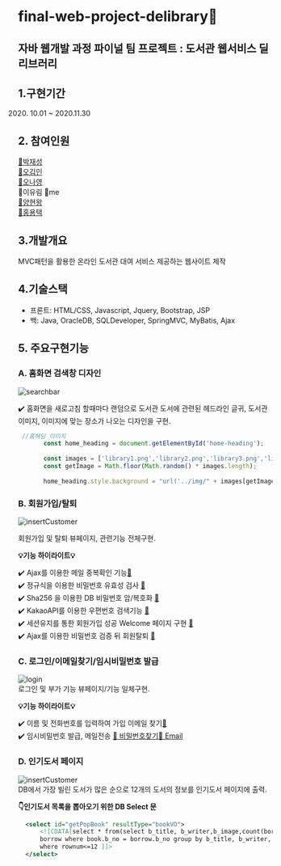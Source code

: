 # final-web-project-delibrary📖
## 자바 웹개발 과정 파이널 팀 프로젝트 : 도서관 웹서비스 딜리브러리
  
## 1.구현기간
2020. 10.01 ~ 2020.11.30
  
## 2. 참여인원 
[📘박재성](https://github.com/wotjd0860)  
[📗오김인](https://github.com/inhalin)  
[📒오나영](https://github.com/ohna93)  
📙이유림 👋me  
[📓양현왕](https://github.com/YangHyeonWang)  
[📔홍용택](https://github.com/yongtaek12)  
  
## 3.개발개요
MVC패턴을 활용한 온라인 도서관 대여 서비스 제공하는 웹사이트 제작 
  
## 4.기술스택
  - 프론트: HTML/CSS, Javascript, Jquery, Bootstrap, JSP
  - 백: Java, OracleDB, SQLDeveloper, SpringMVC, MyBatis, Ajax
  
## 5. 주요구현기능

  ### A. 홈화면 검색창 디자인  
  
  ![searchbar](delibraryGIF/01.home.gif)
  
  ✔️ 홈화면을 새로고침 할때마다 랜덤으로 도서관 도서에 관련된 헤드라인 글귀, 
  도서관 이미지, 이미지에 맞는 장소가
  나오는 디자인을 구현.  
  
  ```javascript 
   //홈헤딩 이미지
         const home_heading = document.getElementById('home-heading');
      
         const images = ['library1.png','library2.png','library3.png','library4.png','library5.png','library6.png','library7.png','library8.jpg'];
         const getImage = Math.floor(Math.random() * images.length);
         
         home_heading.style.background = "url('../img/" + images[getImage] + "')";
  ```
  
    
  
  ### B. 회원가입/탈퇴
  ![insertCustomer](delibraryGIF/02.join.gif)
  
  회원가입 및 탈퇴 뷰페이지, 관련기능 전체구현.  
  
  **💡기능 하이라이트💡**
    
   ✔️ Ajax를 이용한 메일 중복확인 기능[🔗](https://github.com/yurimnim/final-web-project-delibrary/blob/main/delibraryGIF/03.join_01.gif)  
   ✔️ 정규식을 이용한 비밀번호 유효성 검사 [🔗](https://github.com/yurimnim/final-web-project-delibrary/blob/main/delibraryGIF/04.join_02.gif)  
   ✔️ Sha256 을 이용한 DB 비밀번호 암/복호화 [🔗](https://github.com/yurimnim/final-web-project-delibrary/blob/main/delibraryGIF/12.sha.png)  
   ✔️ KakaoAPI를 이용한 우편번호 검색기능 [🔗](https://github.com/yurimnim/final-web-project-delibrary/blob/main/delibraryGIF/05.join_04.gif)  
   ✔️ 세션유지를 통한 회원가입 성공 Welcome 페이지 구현 [🔗](https://github.com/yurimnim/final-web-project-delibrary/blob/main/delibraryGIF/06.join_05.gif)  
   ✔️ Ajax를 이용한 비밀번호 검증 뒤 회원탈퇴 [🔗](https://github.com/yurimnim/final-web-project-delibrary/blob/main/delibraryGIF/08.out.gif)  
     
   
  ### C. 로그인/이메일찾기/임시비밀번호 발급  
  
  ![login](delibraryGIF/07.login.gif)  
  로그인 및 부가 기능 뷰페이지/기능 일체구현.  
    
      
   **💡기능 하이라이트💡**
    
   ✔️ 이름 및 전화번호를 입력하여 가입 이메일 찾기[🔗](https://github.com/yurimnim/final-web-project-delibrary/blob/main/delibraryGIF/09.email.gif)  
   ✔️ 임시비밀번호 발급, 메일전송 [🔗 비밀번호찾기](https://github.com/yurimnim/final-web-project-delibrary/blob/main/delibraryGIF/09.pwd.gif)[🔗 Email](https://github.com/yurimnim/final-web-project-delibrary/blob/main/delibraryGIF/10.pwdmail.gif) 
   
  
 ### D. 인기도서 페이지  
 ![insertCustomer](delibraryGIF/10.pop.gif)  
  DB에서 가장 빌린 도서가 많은 순으로 12개의 도서의 정보를 인기도서 페이지에 출력.  
   
  **👇인기도서 목록을 뽑아오기 위한 DB Select 문**
  ```xml
	<select id="getPopBook" resultType="bookVO">
		<![CDATA[select * from(select b_title, b_writer,b_image,count(bor_no) from book, 
		borrow where book.b_no = borrow.b_no group by b_title, b_writer, b_image order by count(bor_no) desc) 
		where rownum<=12 ]]>
	</select>
```



  
  
  
  
  
  
  
   
 
     
   
  



